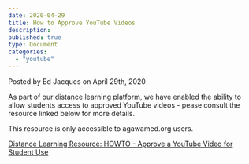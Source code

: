 ```yaml
---
date: 2020-04-29
title: How to Approve YouTube Videos
description:
published: true
type: Document
categories:
  - "youtube"
---
```

Posted by Ed Jacques on April 29th, 2020

As part of our distance learning platform, we have enabled the ability to allow students access to approved YouTube videos - pease consult the resource linked below for more details.  

This resource is only accessible to agawamed.org users.

[Distance Learning Resource: HOWTO - Approve a YouTube Video for Student Use](https://docs.google.com/document/d/1ihJF9nLu_7XuDHf9kv3skzv4aHfbXZ3hwJCSdK4CtjQ/edit?usp=sharing)

